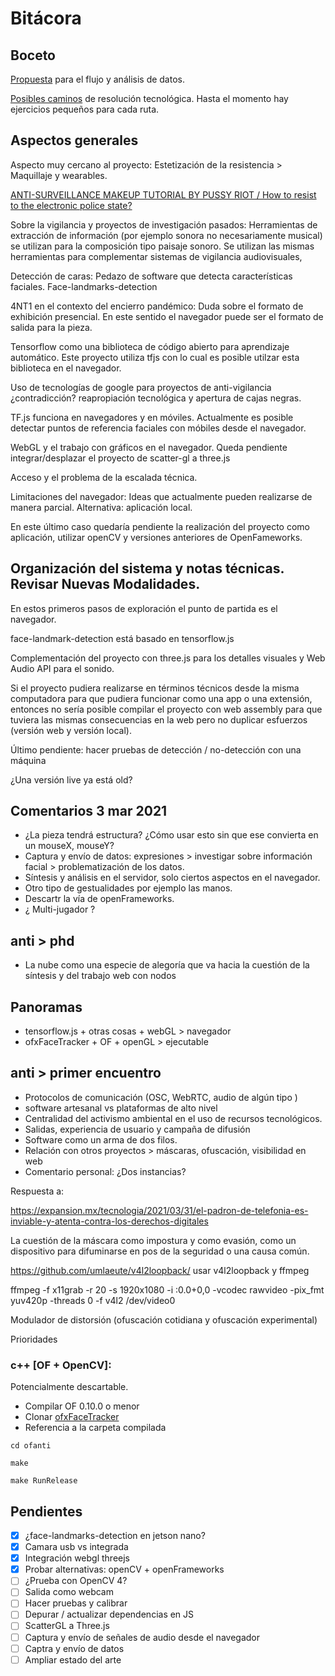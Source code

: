# Bitácora

## Boceto

[Propuesta](https://github.com/EmilioOcelotl/anti/tree/main/pdf/flujo.pdf) para el flujo y análisis de datos. 

[Posibles caminos](https://github.com/EmilioOcelotl/anti/tree/main/pdf/fonca.pdf) de resolución tecnológica. Hasta el momento hay ejercicios pequeños para cada ruta. 


## Aspectos generales 

Aspecto muy cercano al proyecto: Estetización de la resistencia >  Maquillaje y wearables. 

[ANTI-SURVEILLANCE MAKEUP TUTORIAL BY PUSSY RIOT / How to resist to the electronic police state?](https://www.youtube.com/watch?v=Seex9ayhIfc&ab_channel=PussyRiot)

Sobre la vigilancia y proyectos de investigación pasados: Herramientas de extracción de información (por ejemplo sonora no necesariamente musical) se utilizan para la composición tipo paisaje sonoro. Se utilizan las mismas herramientas para complementar sistemas de vigilancia audiovisuales, 

Detección de caras: Pedazo de software que detecta características faciales. Face-landmarks-detection 

4NT1 en el contexto del encierro pandémico: Duda sobre el formato de exhibición presencial. En este sentido el navegador puede ser el formato de salida para la pieza.

Tensorflow como una biblioteca de código abierto para aprendizaje automático. Este proyecto utiliza tfjs con lo cual es posible utilzar esta biblioteca en el navegador.

Uso de tecnologías de google para proyectos de anti-vigilancia ¿contradicción? reapropiación tecnológica y apertura de cajas negras. 

TF.js funciona en navegadores y en móviles. Actualmente es posible detectar puntos de referencia faciales con móbiles desde el navegador. 

WebGL y el trabajo con gráficos en el navegador. Queda pendiente integrar/desplazar el proyecto de scatter-gl a three.js

Acceso y el problema de la escalada técnica.

Limitaciones del navegador: Ideas que actualmente pueden realizarse de manera parcial. Alternativa: aplicación local. 

En este último caso quedaría pendiente la realización del proyecto como aplicación, utilizar openCV y versiones anteriores de OpenFameworks.

## Organización del sistema y notas técnicas. Revisar Nuevas Modalidades. 

En estos primeros pasos de exploración el punto de partida es el navegador.

face-landmark-detection está basado en tensorflow.js

Complementación del proyecto con three.js para los detalles visuales y Web Audio API para el sonido.

Si el proyecto pudiera realizarse en términos técnicos desde la misma computadora para que pudiera funcionar como una app o una extensión, entonces no sería posible compilar el proyecto con web assembly para que tuviera las mismas consecuencias en la web pero no duplicar esfuerzos (versión web y versión local). 

Último pendiente: hacer pruebas de detección / no-detección con una máquina

¿Una versión live ya está old? 

## Comentarios 3 mar 2021

- ¿La pieza tendrá estructura? ¿Cómo usar esto sin que ese convierta en un mouseX, mouseY?
- Captura y envío de datos: expresiones > investigar sobre información facial > problematización de los datos. 
- Síntesis y análisis en el servidor, solo ciertos aspectos en el navegador.
- Otro tipo de gestualidades por ejemplo las manos. 
- Descartr la vía de openFrameworks. 
- ¿ Multi-jugador ?

## anti > phd

- La nube como una especie de alegoría que va hacia la cuestión de la síntesis y del trabajo web con nodos

## Panoramas

- tensorflow.js + otras cosas + webGL > navegador
- ofxFaceTracker + OF + openGL > ejecutable

## anti > primer encuentro

- Protocolos de comunicación (OSC, WebRTC, audio de algún tipo )
- software artesanal vs plataformas de alto nivel
- Centralidad del activismo ambiental en el uso de recursos tecnológicos.
- Salidas, experiencia de usuario y campaña de difusión
- Software como un arma de dos filos. 
- Relación con otros proyectos > máscaras, ofuscación, visibilidad en web 
- Comentario personal: ¿Dos instancias?

Respuesta a: 

https://expansion.mx/tecnologia/2021/03/31/el-padron-de-telefonia-es-inviable-y-atenta-contra-los-derechos-digitales

La cuestión de la máscara como impostura y como evasión, como un dispositivo para difuminarse en pos de la seguridad o una causa común. 

https://github.com/umlaeute/v4l2loopback/ usar v4l2loopback y ffmpeg

ffmpeg -f x11grab -r 20 -s 1920x1080 -i :0.0+0,0 -vcodec rawvideo -pix_fmt yuv420p -threads 0 -f v4l2 /dev/video0

Modulador de distorsión (ofuscación cotidiana y ofuscación experimental) 

Prioridades 

### c++ [OF + OpenCV]: 

Potencialmente descartable. 

- Compilar OF 0.10.0 o menor
- Clonar [ofxFaceTracker](https://github.com/kylemcdonald/ofxFaceTracker) 
- Referencia a la carpeta compilada

`cd ofanti`

`make`

`make RunRelease`


## Pendientes

- [x] ¿face-landmarks-detection en jetson nano?
- [x] Camara usb vs integrada
- [x] Integración webgl threejs
- [x] Probar alternativas: openCV + openFrameworks
- [ ] ¿Prueba con OpenCV 4?  
- [ ] Salida como webcam 
- [ ] Hacer pruebas y calibrar 
- [ ] Depurar / actualizar dependencias en JS
- [ ] ScatterGL a Three.js
- [ ] Captura y envío de señales de audio desde el navegador
- [ ] Captra y envío de datos 
- [ ] Ampliar estado del arte